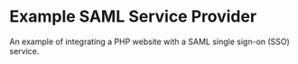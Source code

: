 # Example SAML Service Provider
An example of integrating a PHP website with a SAML single sign-on (SSO) service.
